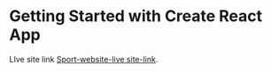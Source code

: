# Getting Started with Create React App

LIve site link  [Sport-website-live site-link](https://thirsty-murdock-bba58f.netlify.app/).


